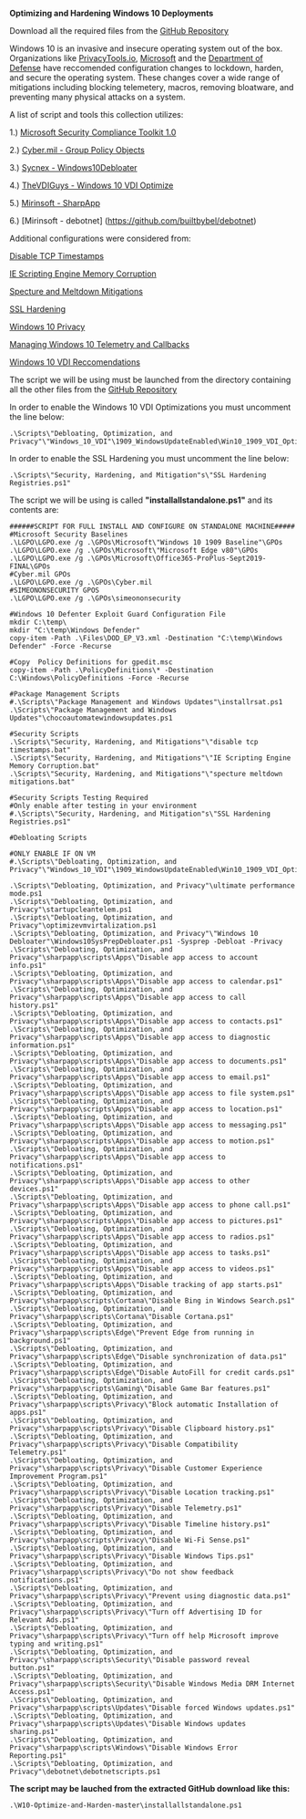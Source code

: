 **Optimizing and Hardening Windows 10 Deployments**

Download all the required files from the [GitHub Repository](https://github.com/smiltech/W10-Optimize-and-Harden)


Windows 10 is an invasive and insecure operating system out of the box. 
Organizations like [PrivacyTools.io](https://PrivacyTools.io), [Microsoft](https://microsoft.com) and the 
[Department of Defense](https://public.cyber.mil) have reccomended configuration changes to lockdown, harden, and secure the operating system. These changes cover a wide range of mitigations including blocking telemetery, macros, removing bloatware, and preventing many physical attacks on a system.



A list of script and tools this collection utilizes:

1.) [Microsoft Security Compliance Toolkit 1.0](https://www.microsoft.com/en-us/download/details.aspx?id=55319)

2.) [Cyber.mil - Group Policy Objects](https://public.cyber.mil/stigs/gpo/)

3.) [Sycnex - Windows10Debloater](https://github.com/Sycnex/Windows10Debloater)

4.) [TheVDIGuys - Windows 10 VDI Optimize](https://github.com/TheVDIGuys/Windows_10_VDI_Optimize)

5.) [Mirinsoft - SharpApp](https://github.com/builtbybel/sharpapp)

6.) [Mirinsoft - debotnet] (https://github.com/builtbybel/debotnet)

Additional configurations were considered from:

[Disable TCP Timestamps](https://www.whonix.org/wiki/Disable_TCP_and_ICMP_Timestamps)

[IE Scripting Engine Memory Corruption](https://kb.cert.org/vuls/id/573168/)

[Specture and Meltdown Mitigations](https://support.microsoft.com/en-us/help/4072698/windows-server-speculative-execution-side-channel-vulnerabilities)

[SSL Hardening](https://dirteam.com/sander/2019/07/30/howto-disable-weak-protocols-cipher-suites-and-hashing-algorithms-on-web-application-proxies-ad-fs-servers-and-windows-servers-running-azure-ad-connect/)

[Windows 10 Privacy](https://docs.microsoft.com/en-us/windows/privacy/)

[Managing Windows 10 Telemetry and Callbacks](https://docs.microsoft.com/en-us/windows/privacy/manage-connections-from-windows-operating-system-components-to-microsoft-services)

[Windows 10 VDI Reccomendations](https://docs.microsoft.com/en-us/windows-server/remote/remote-desktop-services/rds_vdi-recommendations-1909)


The script we will be using must be launched from the directory containing all the other files from the [GitHub Repository](https://github.com/smiltech/W10-Optimize-and-Harden)

In order to enable the Windows 10 VDI Optimizations you must uncomment the line below:
```
.\Scripts\"Debloating, Optimization, and Privacy"\"Windows_10_VDI"\1909_WindowsUpdateEnabled\Win10_1909_VDI_Optimize.ps1

```
In order to enable the SSL Hardening you must uncomment the line below:
```
.\Scripts\"Security, Hardening, and Mitigation"s\"SSL Hardening Registries.ps1"

```

The script we will be using is called **"installallstandalone.ps1"** and its contents are:

```
######SCRIPT FOR FULL INSTALL AND CONFIGURE ON STANDALONE MACHINE#####
#Microsoft Security Baselines
.\LGPO\LGPO.exe /g .\GPOs\Microsoft\"Windows 10 1909 Baseline"\GPOs
.\LGPO\LGPO.exe /g .\GPOs\Microsoft\"Microsoft Edge v80"\GPOs
.\LGPO\LGPO.exe /g .\GPOs\Microsoft\Office365-ProPlus-Sept2019-FINAL\GPOs
#Cyber.mil GPOs
.\LGPO\LGPO.exe /g .\GPOs\Cyber.mil
#SIMEONONSECURITY GPOS
.\LGPO\LGPO.exe /g .\GPOs\simeononsecurity

#Windows 10 Defenter Exploit Guard Configuration File
mkdir C:\temp\
mkdir "C:\temp\Windows Defender"
copy-item -Path .\Files\DOD_EP_V3.xml -Destination "C:\temp\Windows Defender" -Force -Recurse

#Copy  Policy Definitions for gpedit.msc
copy-item -Path .\PolicyDefinitions\* -Destination C:\Windows\PolicyDefinitions -Force -Recurse

#Package Management Scripts
#.\Scripts\"Package Management and Windows Updates"\installrsat.ps1
.\Scripts\"Package Management and Windows Updates"\chocoautomatewindowsupdates.ps1

#Security Scripts
.\Scripts\"Security, Hardening, and Mitigations"\"disable tcp timestamps.bat"
.\Scripts\"Security, Hardening, and Mitigations"\"IE Scripting Engine Memory Corruption.bat"
.\Scripts\"Security, Hardening, and Mitigations"\"specture meltdown mitigations.bat"

#Security Scripts Testing Required
#Only enable after testing in your environment
#.\Scripts\"Security, Hardening, and Mitigation"s\"SSL Hardening Registries.ps1"

#Debloating Scripts

#ONLY ENABLE IF ON VM
#.\Scripts\"Debloating, Optimization, and Privacy"\"Windows_10_VDI"\1909_WindowsUpdateEnabled\Win10_1909_VDI_Optimize.ps1

.\Scripts\"Debloating, Optimization, and Privacy"\ultimate performance mode.ps1
.\Scripts\"Debloating, Optimization, and Privacy"\startupcleantelem.ps1
.\Scripts\"Debloating, Optimization, and Privacy"\optimizevmvirtalization.ps1
.\Scripts\"Debloating, Optimization, and Privacy"\"Windows 10 Debloater"\Windows10SysPrepDebloater.ps1 -Sysprep -Debloat -Privacy
.\Scripts\"Debloating, Optimization, and Privacy"\sharpapp\scripts\Apps\"Disable app access to account info.ps1"
.\Scripts\"Debloating, Optimization, and Privacy"\sharpapp\scripts\Apps\"Disable app access to calendar.ps1"
.\Scripts\"Debloating, Optimization, and Privacy"\sharpapp\scripts\Apps\"Disable app access to call history.ps1"
.\Scripts\"Debloating, Optimization, and Privacy"\sharpapp\scripts\Apps\"Disable app access to contacts.ps1"
.\Scripts\"Debloating, Optimization, and Privacy"\sharpapp\scripts\Apps\"Disable app access to diagnostic information.ps1"
.\Scripts\"Debloating, Optimization, and Privacy"\sharpapp\scripts\Apps\"Disable app access to documents.ps1"
.\Scripts\"Debloating, Optimization, and Privacy"\sharpapp\scripts\Apps\"Disable app access to email.ps1"
.\Scripts\"Debloating, Optimization, and Privacy"\sharpapp\scripts\Apps\"Disable app access to file system.ps1"
.\Scripts\"Debloating, Optimization, and Privacy"\sharpapp\scripts\Apps\"Disable app access to location.ps1"
.\Scripts\"Debloating, Optimization, and Privacy"\sharpapp\scripts\Apps\"Disable app access to messaging.ps1"
.\Scripts\"Debloating, Optimization, and Privacy"\sharpapp\scripts\Apps\"Disable app access to motion.ps1"
.\Scripts\"Debloating, Optimization, and Privacy"\sharpapp\scripts\Apps\"Disable app access to notifications.ps1"
.\Scripts\"Debloating, Optimization, and Privacy"\sharpapp\scripts\Apps\"Disable app access to other devices.ps1"
.\Scripts\"Debloating, Optimization, and Privacy"\sharpapp\scripts\Apps\"Disable app access to phone call.ps1"
.\Scripts\"Debloating, Optimization, and Privacy"\sharpapp\scripts\Apps\"Disable app access to pictures.ps1"
.\Scripts\"Debloating, Optimization, and Privacy"\sharpapp\scripts\Apps\"Disable app access to radios.ps1"
.\Scripts\"Debloating, Optimization, and Privacy"\sharpapp\scripts\Apps\"Disable app access to tasks.ps1"
.\Scripts\"Debloating, Optimization, and Privacy"\sharpapp\scripts\Apps\"Disable app access to videos.ps1"
.\Scripts\"Debloating, Optimization, and Privacy"\sharpapp\scripts\Apps\"Disable tracking of app starts.ps1"
.\Scripts\"Debloating, Optimization, and Privacy"\sharpapp\scripts\Cortana\"Disable Bing in Windows Search.ps1"
.\Scripts\"Debloating, Optimization, and Privacy"\sharpapp\scripts\Cortana\"Disable Cortana.ps1"
.\Scripts\"Debloating, Optimization, and Privacy"\sharpapp\scripts\Edge\"Prevent Edge from running in background.ps1"
.\Scripts\"Debloating, Optimization, and Privacy"\sharpapp\scripts\Edge\"Disable synchronization of data.ps1"
.\Scripts\"Debloating, Optimization, and Privacy"\sharpapp\scripts\Edge\"Disable AutoFill for credit cards.ps1"
.\Scripts\"Debloating, Optimization, and Privacy"\sharpapp\scripts\Gaming\"Disable Game Bar features.ps1"
.\Scripts\"Debloating, Optimization, and Privacy"\sharpapp\scripts\Privacy\"Block automatic Installation of apps.ps1"
.\Scripts\"Debloating, Optimization, and Privacy"\sharpapp\scripts\Privacy\"Disable Clipboard history.ps1"
.\Scripts\"Debloating, Optimization, and Privacy"\sharpapp\scripts\Privacy\"Disable Compatibility Telemetry.ps1"
.\Scripts\"Debloating, Optimization, and Privacy"\sharpapp\scripts\Privacy\"Disable Customer Experience Improvement Program.ps1"
.\Scripts\"Debloating, Optimization, and Privacy"\sharpapp\scripts\Privacy\"Disable Location tracking.ps1"
.\Scripts\"Debloating, Optimization, and Privacy"\sharpapp\scripts\Privacy\"Disable Telemetry.ps1"
.\Scripts\"Debloating, Optimization, and Privacy"\sharpapp\scripts\Privacy\"Disable Timeline history.ps1"
.\Scripts\"Debloating, Optimization, and Privacy"\sharpapp\scripts\Privacy\"Disable Wi-Fi Sense.ps1"
.\Scripts\"Debloating, Optimization, and Privacy"\sharpapp\scripts\Privacy\"Disable Windows Tips.ps1"
.\Scripts\"Debloating, Optimization, and Privacy"\sharpapp\scripts\Privacy\"Do not show feedback notifications.ps1"
.\Scripts\"Debloating, Optimization, and Privacy"\sharpapp\scripts\Privacy\"Prevent using diagnostic data.ps1"
.\Scripts\"Debloating, Optimization, and Privacy"\sharpapp\scripts\Privacy\"Turn off Advertising ID for Relevant Ads.ps1"
.\Scripts\"Debloating, Optimization, and Privacy"\sharpapp\scripts\Privacy\"Turn off help Microsoft improve typing and writing.ps1"
.\Scripts\"Debloating, Optimization, and Privacy"\sharpapp\scripts\Security\"Disable password reveal button.ps1"
.\Scripts\"Debloating, Optimization, and Privacy"\sharpapp\scripts\Security\"Disable Windows Media DRM Internet Access.ps1"
.\Scripts\"Debloating, Optimization, and Privacy"\sharpapp\scripts\Updates\"Disable forced Windows updates.ps1"
.\Scripts\"Debloating, Optimization, and Privacy"\sharpapp\scripts\Updates\"Disable Windows updates sharing.ps1"
.\Scripts\"Debloating, Optimization, and Privacy"\sharpapp\scripts\Windows\"Disable Windows Error Reporting.ps1"
.\Scripts\"Debloating, Optimization, and Privacy"\debotnet\debotnetscripts.ps1
```


**The script may be lauched from the extracted GitHub download like this:**
```
.\W10-Optimize-and-Harden-master\installallstandalone.ps1
```
